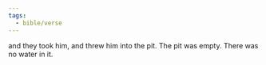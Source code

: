 ```yaml
---
tags:
  - bible/verse
---
```

and they took him, and threw him into the pit. The pit was empty. There was no water in it.